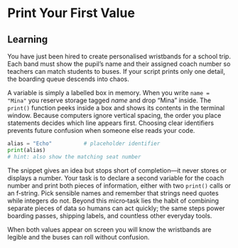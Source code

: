 # Print Your First Value
## Learning
You have just been hired to create personalised wristbands for a school trip. Each band must show the pupil’s name and their assigned coach number so teachers can match students to buses. If your script prints only one detail, the boarding queue descends into chaos.

A variable is simply a labelled box in memory. When you write `name = "Mina"` you reserve storage tagged *name* and drop “Mina” inside. The `print()` function peeks inside a box and shows its contents in the terminal window. Because computers ignore vertical spacing, the order you place statements decides which line appears first. Choosing clear identifiers prevents future confusion when someone else reads your code.

```python
alias = "Echo"          # placeholder identifier
print(alias)
# hint: also show the matching seat number
```

The snippet gives an idea but stops short of completion—it never stores or displays a number. Your task is to declare a second variable for the coach number and print both pieces of information, either with two `print()` calls or an f‑string. Pick sensible names and remember that strings need quotes while integers do not. Beyond this micro‑task lies the habit of combining separate pieces of data so humans can act quickly; the same steps power boarding passes, shipping labels, and countless other everyday tools.

When both values appear on screen you will know the wristbands are legible and the buses can roll without confusion.
